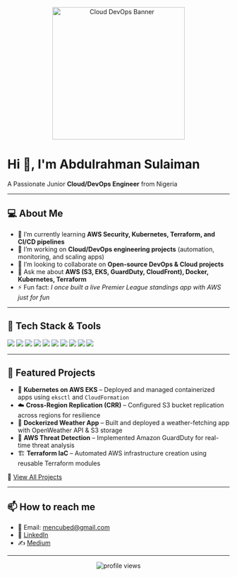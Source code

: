 <!-- Header GIF -->
<p align="center">
  <img src="https://media.giphy.com/media/QTfX9Ejfra3ZmNxh6B/giphy.gif" width="300" alt="Cloud DevOps Banner">
</p>

# Hi 👋, I'm Abdulrahman Sulaiman  
A Passionate Junior **Cloud/DevOps Engineer** from Nigeria  

---

## 💻 About Me  
- 🌱 I’m currently learning **AWS Security, Kubernetes, Terraform, and CI/CD pipelines**  
- 🔭 I’m working on **Cloud/DevOps engineering projects** (automation, monitoring, and scaling apps)  
- 👯 I’m looking to collaborate on **Open-source DevOps & Cloud projects**  
- 💬 Ask me about **AWS (S3, EKS, GuardDuty, CloudFront), Docker, Kubernetes, Terraform**  
- ⚡ Fun fact: *I once built a live Premier League standings app with AWS just for fun*  

---

## 🔧 Tech Stack & Tools  

<p align="left">
  <!-- Cloud -->
  <img src="https://img.shields.io/badge/AWS-232F3E?style=for-the-badge&logo=amazonaws&logoColor=white" />
  <img src="https://img.shields.io/badge/Terraform-7B42BC?style=for-the-badge&logo=terraform&logoColor=white" />
  <img src="https://img.shields.io/badge/Kubernetes-326CE5?style=for-the-badge&logo=kubernetes&logoColor=white" />
  <img src="https://img.shields.io/badge/Docker-2496ED?style=for-the-badge&logo=docker&logoColor=white" />

  <!-- Programming & Scripting -->
  <img src="https://img.shields.io/badge/Python-3776AB?style=for-the-badge&logo=python&logoColor=white" />
  <img src="https://img.shields.io/badge/Bash-4EAA25?style=for-the-badge&logo=gnu-bash&logoColor=white" />

  <!-- Version Control -->
  <img src="https://img.shields.io/badge/Git-F05032?style=for-the-badge&logo=git&logoColor=white" />
  <img src="https://img.shields.io/badge/GitHub-181717?style=for-the-badge&logo=github&logoColor=white" />

  <!-- OS -->
  <img src="https://img.shields.io/badge/Linux-FCC624?style=for-the-badge&logo=linux&logoColor=black" />
  <img src="https://img.shields.io/badge/VSCode-007ACC?style=for-the-badge&logo=visualstudiocode&logoColor=white" />
</p>  

---

## 📌 Featured Projects  

- 🚀 **Kubernetes on AWS EKS** – Deployed and managed containerized apps using `eksctl` and `CloudFormation`  
- ☁️ **Cross-Region Replication (CRR)** – Configured S3 bucket replication across regions for resilience  
- 🐳 **Dockerized Weather App** – Built and deployed a weather-fetching app with OpenWeather API & S3 storage  
- 🔐 **AWS Threat Detection** – Implemented Amazon GuardDuty for real-time threat analysis  
- 🏗️ **Terraform IaC** – Automated AWS infrastructure creation using reusable Terraform modules  

🔗 [View All Projects](https://github.com/your-username?tab=repositories)  

---


## 📫 How to reach me  

- 📧 Email: mencubed@gmail.com 
- 💼 [LinkedIn](https://www.linkedin.com/in/abdulrahmansulaimanu/)  
- ✍️ [Medium](https://medium.com/@ymencubed)  

---

<p align="center">
  <img src="https://komarev.com/ghpvc/?username=your-username&style=for-the-badge&color=blue" alt="profile views"/>
</p>
